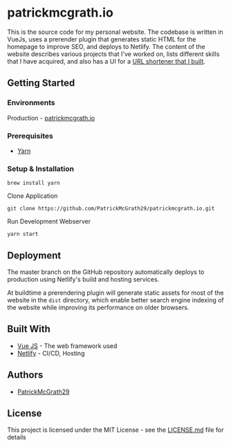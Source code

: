 # patrickmcgrath.io

This is the source code for my personal website. The codebase is written in VueJs, uses a prerender plugin that generates static HTML for the homepage to improve SEO, and deploys to Netlify. The content of the website describes various projects that I've worked on, lists different skills that I have acquired, and also has a UI for a [URL shortener that I built](https://github.com/PatrickMcGrath29/stella).

## Getting Started

### Environments

Production - [patrickmcgrath.io](https://patrickmcgrath.io)

### Prerequisites


- [Yarn](https://yarnpkg.com/lang/en/)

### Setup & Installation

```
brew install yarn
```


Clone Application

```
git clone https://github.com/PatrickMcGrath29/patrickmcgrath.io.git
```

Run Development Webserver
```
yarn start
```

## Deployment

The master branch on the GitHub repository automatically deploys to production using Netlify's build and hosting services.

At buildtime a prerendering plugin will generate static assets for most of the website in the `dist` directory, which enable better search engine indexing of the website while improving its performance on older browsers.

## Built With

* [Vue JS](https://vuejs.org/) - The web framework used
* [Netlify](https://www.netlify.com/) - CI/CD, Hosting

## Authors

* [PatrickMcGrath29](https://github.com/PatrickMcGrath29)


## License

This project is licensed under the MIT License - see the [LICENSE.md](LICENSE.md) file for details
